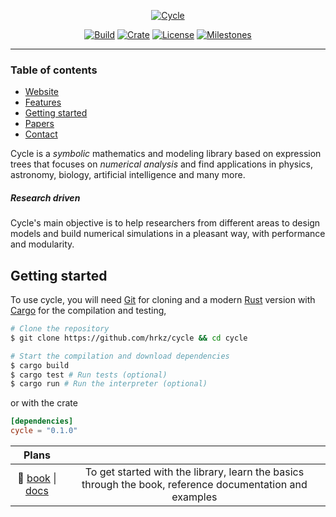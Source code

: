 <div align="center">

[![Cycle](https://raw.githubusercontent.com/hrkz/cycle/gh-pages/images/cycle_logo.png)](https://cycle-research.org)

[![Build](https://img.shields.io/github/workflow/status/hrkz/cycle/CI?style=flat-square)](https://github.com/hrkz/cycle/actions)
[![Crate](https://img.shields.io/crates/v/cycle?style=flat-square)](https://crates.io/crates/cycle)
[![License](https://img.shields.io/github/license/hrkz/cycle.svg?color=informational&style=flat-square)](https://github.com/hrkz/cycle/blob/master/LICENSE)
[![Milestones](https://img.shields.io/github/milestones/open/hrkz/cycle?label=milestones&style=flat-square)](https://github.com/hrkz/cycle/milestones)

</div>
<hr>

### Table of contents

* [Website](https://cycle-research.org)
* [Features](https://cycle-research.org/features)
* [Getting started](#getting-started)
* [Papers](https://scholar.google.com/scholar?cites=0)
* [Contact](https://hrkz.github.io)

Cycle is a *symbolic* mathematics and modeling library based on expression trees that focuses on *numerical analysis*
and find applications in physics, astronomy, biology, artificial intelligence and many more.

##### Research driven

Cycle's main objective is to help researchers from different areas to design models and build numerical
simulations in a pleasant way, with performance and modularity.

## Getting started

To use cycle, you will need [Git](https://git-scm.com/) for cloning and a modern [Rust](https://www.rust-lang.org/) version with [Cargo](https://doc.rust-lang.org/stable/cargo/) for the compilation and testing,
```bash
# Clone the repository
$ git clone https://github.com/hrkz/cycle && cd cycle

# Start the compilation and download dependencies
$ cargo build
$ cargo test # Run tests (optional)
$ cargo run # Run the interpreter (optional)
```
or with the crate
```toml
[dependencies]
cycle = "0.1.0"
```

| Plans |       |
| :----:| :----:|
| :book: [book](https://github.com/hrkz/cycle/wiki/) \| [docs](https://docs.rs/cycle/0.1.0/cycle/) | To get started with the library, learn the basics through the book, reference documentation and examples |
